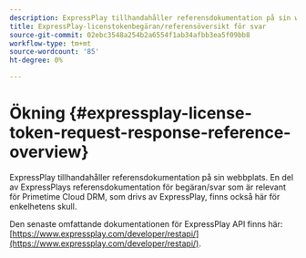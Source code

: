 ```yaml
---
description: ExpressPlay tillhandahåller referensdokumentation på sin webbplats. En del av ExpressPlays referensdokumentation för begäran/svar som är relevant för Primetime Cloud DRM, som drivs av ExpressPlay, finns också här för enkelhetens skull.
title: ExpressPlay-licenstokenbegäran/referensöversikt för svar
source-git-commit: 02ebc3548a254b2a6554f1ab34afbb3ea5f09bb8
workflow-type: tm+mt
source-wordcount: '85'
ht-degree: 0%

---
```


# Ökning {#expressplay-license-token-request-response-reference-overview}

ExpressPlay tillhandahåller referensdokumentation på sin webbplats. En del av ExpressPlays referensdokumentation för begäran/svar som är relevant för Primetime Cloud DRM, som drivs av ExpressPlay, finns också här för enkelhetens skull.

Den senaste omfattande dokumentationen för ExpressPlay API finns här: [https://www.expressplay.com/developer/restapi/](https://www.expressplay.com/developer/restapi/).
